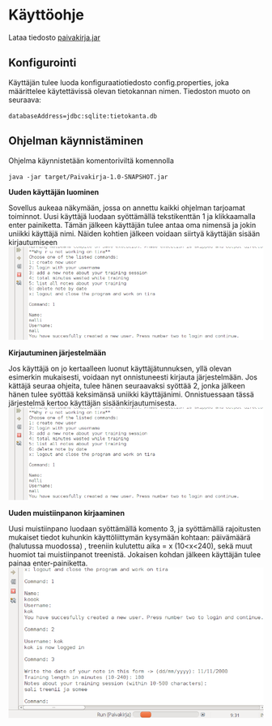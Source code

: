 # Käyttöohje

Lataa tiedosto [paivakirja.jar](https://github.com/vendiiro/ot.harjoitustyo/releases/tag/viikko6)


## Konfigurointi
Käyttäjän tulee luoda konfiguraatiotiedosto config.properties, joka määrittelee käytettävissä olevan tietokannan nimen.  Tiedoston muoto on seuraava:

`databaseAddress=jdbc:sqlite:tietokanta.db`

## Ohjelman käynnistäminen
Ohjelma käynnistetään komentoriviltä komennolla

`java -jar target/Paivakirja-1.0-SNAPSHOT.jar`


**Uuden käyttäjän luominen**

Sovellus aukeaa näkymään, jossa on annettu kaikki ohjelman tarjoamat toiminnot. Uusi käyttäjä luodaan syöttämällä tekstikenttän 1 ja klikkaamalla enter painiketta. Tämän jälkeen käyttäjän tulee antaa oma nimensä ja jokin uniikki käyttäjä nimi. Näiden kohtien jälkeen voidaan siirtyä käyttäjän sisään kirjautumiseen
![kuva](https://github.com/vendiiro/ot.harjoitustyo/blob/master/dokumentaatio/kuvat/Kuvakaappaus%20-%202020-04-27%2016-46-34.png)

**Kirjautuminen järjestelmään**

Jos käyttäjä on jo kertaalleen luonut käyttäjätunnuksen, yllä olevan esimerkin mukaisesti, voidaan nyt onnistuneesti kirjauta järjestelmään. Jos kättäjä seuraa ohjeita, tulee hänen seuraavaksi syöttää 2, jonka jälkeen hänen tulee syöttää keksimänsä uniikki käyttäjänimi. Onnistuessaan tässä järjestelmä kertoo käyttäjän sisäänkirjautumisesta. 
![kuva](https://github.com/vendiiro/ot.harjoitustyo/blob/master/dokumentaatio/kuvat/Kuvakaappaus%20-%202020-04-27%2016-46-34.png)

**Uuden muistiinpanon kirjaaminen**

Uusi muistiinpano luodaan syöttämällä komento 3, ja syöttämällä rajoitusten mukaiset tiedot kuhunkin käyttöliittymän kysymään kohtaan: päivämäärä (halutussa muodossa) , treeniin kulutettu aika = x (10<x<240), sekä muut huomiot tai muistiinpanot treenistä. Jokaisen kohdan jälkeen käyttäjän tulee painaa enter-painiketta.
![kuva](https://github.com/vendiiro/ot.harjoitustyo/blob/master/dokumentaatio/kuvat/Kuvakaappaus%20-%202020-05-08%2011-35-04.png)


